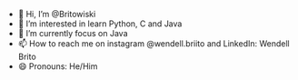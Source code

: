 - 👋 Hi, I’m @Britowiski
- 👀 I’m interested in learn Python, C and Java
- 🌱 I’m currently focus on Java
- 📫 How to reach me on instagram @wendell.briito and LinkedIn: Wendell Brito
- 😄 Pronouns: He/Him

<!---
Britowiski/Britowiski is a ✨ special ✨ repository because its `README.md` (this file) appears on your GitHub profile.
You can click the Preview link to take a look at your changes.
--->

